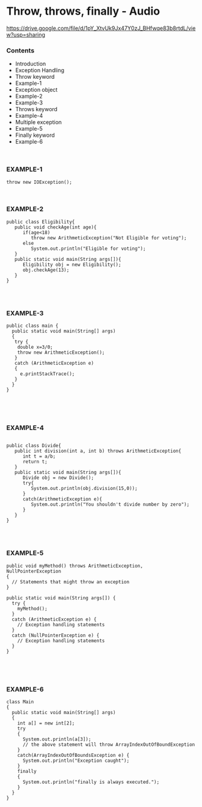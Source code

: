 # Throw, throws, finally - Audio

https://drive.google.com/file/d/1pY_XtvUk9Jx47Y0zJ_BHfwqe83b8rtdL/view?usp=sharing

### Contents 

- Introduction 
- Exception Handling 
- Throw keyword 
- Example-1
- Exception object
- Example-2
- Example-3
- Throws keyword 
- Example-4
- Multiple exception 
- Example-5
- Finally keyword 
- Example-6



<br>

### EXAMPLE-1 

```
throw new IOException();

```
<br>

### EXAMPLE-2

```
public class Eligibility{
   public void checkAge(int age){
      if(age<18)
         throw new ArithmeticException("Not Eligible for voting");
      else
         System.out.println("Eligible for voting");
   }
   public static void main(String args[]){
      Eligibility obj = new Eligibility();
      obj.checkAge(13);
   }
}


```

<br>

### EXAMPLE-3

```
public class main {
  public static void main(String[] args)
  {
   try {
    double x=3/0;
    throw new ArithmeticException();
   }
   catch (ArithmeticException e) 
   {
     e.printStackTrace();
   }
  }
}



```
<br>

### EXAMPLE-4

```

public class Divide{
   public int division(int a, int b) throws ArithmeticException{
      int t = a/b;
      return t;
   }
   public static void main(String args[]){
      Divide obj = new Divide();
      try{
         System.out.println(obj.division(15,0));
      }
      catch(ArithmeticException e){
         System.out.println("You shouldn't divide number by zero");
      }
   }
}


```
<br>


### EXAMPLE-5

```
public void myMethod() throws ArithmeticException, NullPointerException
{
  // Statements that might throw an exception 
}

public static void main(String args[]) { 
  try {
    myMethod();
  }
  catch (ArithmeticException e) {
    // Exception handling statements
  }
  catch (NullPointerException e) {
    // Exception handling statements
  }
}



```

<br>

### EXAMPLE-6

```
class Main
{
  public static void main(String[] args)
  {
    int a[] = new int[2];
    try
    {
      System.out.println(a[3]);
      // the above statement will throw ArrayIndexOutOfBoundException 
    }
    catch(ArrayIndexOutOfBoundsException e) {
      System.out.println("Exception caught");
    }
    finally
    {
      System.out.println("finally is always executed.");
    }
  }
}



```


